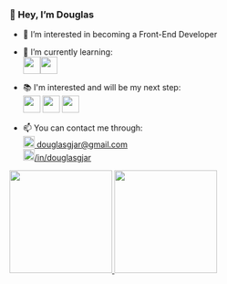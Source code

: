 ### 👋 Hey, I’m Douglas
- 👀 I’m interested in becoming a Front-End Developer
- 🌱 I’m currently learning:<br>
<img src="https://cdn.jsdelivr.net/gh/devicons/devicon/icons/html5/html5-original-wordmark.svg" width="30" height="30"/><img src="https://cdn.jsdelivr.net/gh/devicons/devicon/icons/css3/css3-original-wordmark.svg" width="30" height="30"/>
- 📚 I'm interested and will be my next step:<br>
  <img src="https://cdn.jsdelivr.net/gh/devicons/devicon/icons/javascript/javascript-original.svg" width="30" height="30"/>
  <img src="https://cdn.jsdelivr.net/gh/devicons/devicon/icons/react/react-original-wordmark.svg" width="30"/>
   <img src="https://cdn.jsdelivr.net/gh/devicons/devicon/icons/bootstrap/bootstrap-original-wordmark.svg" width="30" />

- 📫 You can contact me through:<br>
<a href = "mailto:contato@seu-usuário-aqui"><img src="https://cdn-icons-png.flaticon.com/512/5968/5968534.png" height="20"> douglasgjar@gmail.com</a> <br>
<a href="https://www.linkedin.com/in/douglasgjar/" target="_blank"> <img src="https://cdn.jsdelivr.net/gh/devicons/devicon/icons/linkedin/linkedin-original.svg" height="20"/>/in/douglasgjar </a>  
<div>
<a href="https://github.com/douglasgjar">
<img height="180em" src="https://github-readme-stats.vercel.app/api/top-langs/?username=douglasgjar&layout=compact&langs_count=7&theme=dracula"/>
<img height="180em" src="https://github-readme-stats.vercel.app/api?username=douglasgjar&show_icons=true&theme=dracula&include_all_commits=true&count_private=true"/>
</div>
